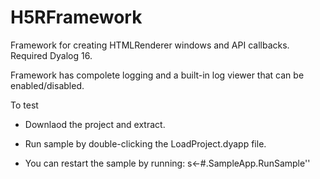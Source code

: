 # H5RFramework
 
Framework for creating HTMLRenderer windows and API callbacks.  Required Dyalog 16.

Framework has compolete logging and a built-in log viewer that can be enabled/disabled.

To test

- Downlaod the project and extract.
- Run sample by double-clicking the LoadProject.dyapp file.

- You can restart the sample by running:  s←#.SampleApp.RunSample''  
